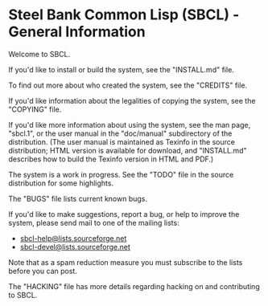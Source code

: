 # Steel Bank Common Lisp (SBCL) - General Information

Welcome to SBCL.

If you'd like to install or build the system, see the "INSTALL.md" file.

To find out more about who created the system, see the "CREDITS" file.

If you'd like information about the legalities of copying the system,
see the "COPYING" file.

If you'd like more information about using the system, see the man
page, "sbcl.1", or the user manual in the "doc/manual" subdirectory of
the distribution. (The user manual is maintained as Texinfo in the
source distribution; HTML version is available for download, and
"INSTALL.md" describes how to build the Texinfo version in HTML and PDF.)

The system is a work in progress. See the "TODO" file in the source
distribution for some highlights.

The "BUGS" file lists current known bugs.

If you'd like to make suggestions, report a bug, or help to improve the
system, please send mail to one of the mailing lists:

*  sbcl-help@lists.sourceforge.net
*  sbcl-devel@lists.sourceforge.net

Note that as a spam reduction measure you must subscribe to the lists
before you can post.

The "HACKING" file has more details regarding hacking on and
contributing to SBCL.
